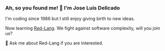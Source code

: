 ### Ah, so you found me! 🍻 I'm Jose Luis Delicado
I'm coding since 1986 but I still enjoy giving birth to new ideas.

Now learning [Red-Lang](https://www.red-lang.org/p/download.html).
We fight against software complexity, will you join us?

💬 Ask me about Red-Lang if you are interested.
